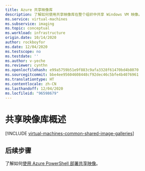 ```yaml
---
title: Azure 共享映像库
description: 了解如何使用共享映像库在整个组织中共享 Windows VM 映像。
ms.service: virtual-machines
ms.subservice: imaging
ms.topic: conceptual
ms.workload: infrastructure
origin.date: 10/14/2020
author: rockboyfor
ms.date: 12/04/2020
ms.testscope: no
ms.testdate: ''
ms.author: v-yeche
ms.reviewer: cynthn
ms.openlocfilehash: e99a5759b51e9f883c9afa3328f61470bd4b8070
ms.sourcegitcommit: bbe4ee95604608448cf92dec46c5bfe4b4076961
ms.translationtype: HT
ms.contentlocale: zh-CN
ms.lasthandoff: 12/04/2020
ms.locfileid: "96598679"
---
```

# <a name="shared-image-gallery-overview"></a>共享映像库概述

[!INCLUDE [virtual-machines-common-shared-image-galleries](../../../includes/virtual-machines-common-shared-image-galleries.md)]

## <a name="next-steps"></a>后续步骤

了解如何[使用 Azure PowerShell 部署共享映像](../shared-images-powershell.md)。

<!-- Update_Description: update meta properties, wording update, update link -->